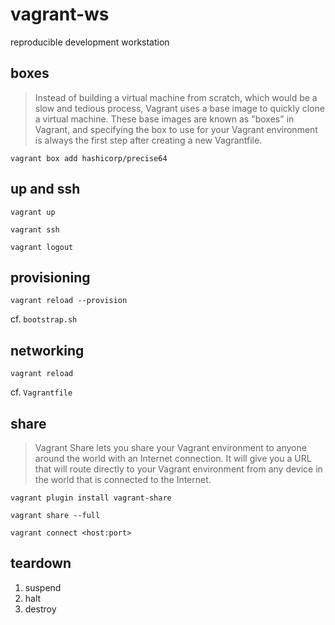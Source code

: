 # vagrant-ws

reproducible development workstation

## boxes

>Instead of building a virtual machine from scratch, which would be a slow and tedious process, Vagrant uses a base image to quickly clone a virtual machine. These base images are known as "boxes" in Vagrant, and specifying the box to use for your Vagrant environment is always the first step after creating a new Vagrantfile.

```
vagrant box add hashicorp/precise64
```

## up and ssh

```
vagrant up
```

```
vagrant ssh
```

```
vagrant logout
```

## provisioning

```
vagrant reload --provision
```

cf. `bootstrap.sh`

## networking

```
vagrant reload
```

cf. `Vagrantfile`

## share

>Vagrant Share lets you share your Vagrant environment to anyone around the world with an Internet connection. It will give you a URL that will route directly to your Vagrant environment from any device in the world that is connected to the Internet.

```
vagrant plugin install vagrant-share
```

```
vagrant share --full
```

```
vagrant connect <host:port>
```

## teardown

1. suspend
2. halt
3. destroy

